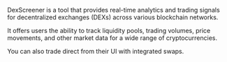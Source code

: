 DexScreener is a tool that provides real-time analytics and trading signals for decentralized exchanges (DEXs) across various blockchain networks. 

It offers users the ability to track liquidity pools, trading volumes, price movements, and other market data for a wide range of cryptocurrencies. 

You can also trade direct from their UI with integrated swaps.

